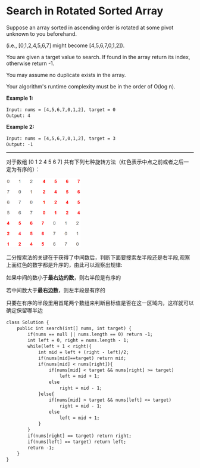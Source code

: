 # Search in Rotated Sorted Array

Suppose an array sorted in ascending order is rotated at some pivot unknown to you beforehand.

(i.e., [0,1,2,4,5,6,7] might become [4,5,6,7,0,1,2]).

You are given a target value to search. If found in the array return its index, otherwise return -1.

You may assume no duplicate exists in the array.

Your algorithm's runtime complexity must be in the order of O(log n).

**Example 1:**
```
Input: nums = [4,5,6,7,0,1,2], target = 0
Output: 4
```
**Example 2:**
```
Input: nums = [4,5,6,7,0,1,2], target = 3
Output: -1
```
---

对于数组 [0 1 2 4 5 6 7] 共有下列七种旋转方法（红色表示中点之前或者之后一定为有序的）：

<img src="/pictures/question_33.png" width="200">

二分搜索法的关键在于获得了中间数后，判断下面要搜索左半段还是右半段,观察上面红色的数字都是升序的，由此可以观察出规律:

如果中间的数小于**最右边的数**，则右半段是有序的

若中间数大于**最右边数**，则左半段是有序的

只要在有序的半段里用首尾两个数组来判断目标值是否在这一区域内，这样就可以确定保留哪半边
```
class Solution {
    public int search(int[] nums, int target) {
        if(nums == null || nums.length == 0) return -1;
        int left = 0, right = nums.length - 1;
        while(left + 1 < right){
            int mid = left + (right - left)/2;
            if(nums[mid]==target) return mid;
            if(nums[mid] < nums[right]){
                if(nums[mid] < target && nums[right] >= target)
                    left = mid + 1;
                else
                    right = mid - 1;
            }else{
                if(nums[mid] > target && nums[left] <= target)
                    right = mid - 1;
                else
                    left = mid + 1;
            }
        }
        if(nums[right] == target) return right;
        if(nums[left] == target) return left;
        return -1;
    }
}
```
